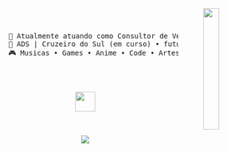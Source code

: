 <div align="center">
<img src="https://github.com/innng/innng/assets/26755058/5e0ce0fb-c544-4f8c-a307-5849165746d0" width="25%" align="right" />
<br><br>
<pre>
    💼 Atualmente atuando como Consultor de Vendas na Samsung
    📖 ADS | Cruzeiro do Sul (em curso) • futuro Desenvolvedor
    🎮 Musicas • Games • Anime • Code • Artes

</pre>
<br><br>
<img src="https://raw.githubusercontent.com/innng/innng/master/assets/kyubey.gif" height="40" />
<br><br><br>
    
[![](https://img.shields.io/badge/linkedin-0a66c2)](https://www.linkedin.com/in/thealbertsilva/)
</div>

